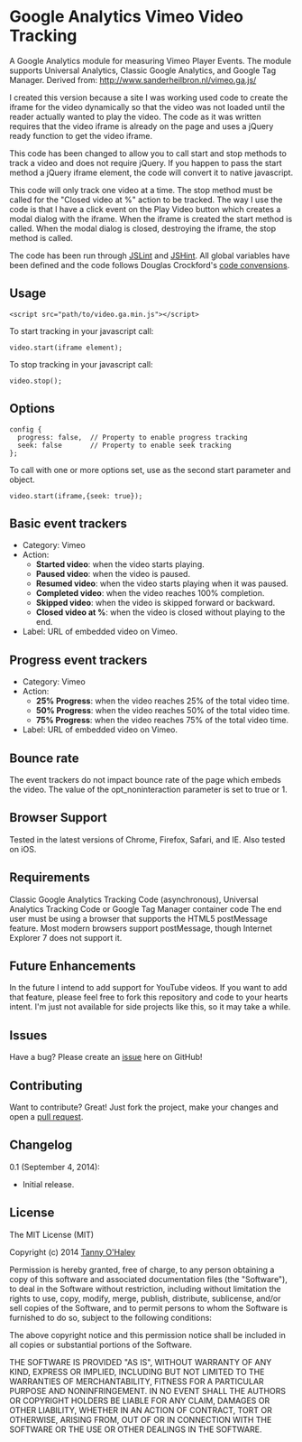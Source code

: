 # Google Analytics Vimeo Video Tracking

A Google Analytics module for measuring Vimeo Player Events. The module supports Universal Analytics, Classic Google Analytics, and Google Tag Manager. Derived from: http://www.sanderheilbron.nl/vimeo.ga.js/

I created this version because a site I was working used code to create the iframe for the video dynamically so that the video was not loaded until the reader actually wanted to play the video. The code as it was written requires that the video iframe is already on the page and uses a jQuery ready function to get the video iframe.

This code has been changed to allow you to call start and stop methods to track a video and does not require jQuery. If you happen to pass the start method a jQuery iframe element, the code will convert it to native javascript.

This code will only track one video at a time. The stop method must be called for the "Closed video at %" action to be tracked. The way I use the code is that I have a click event on the Play Video button which creates a modal dialog with the iframe. When the iframe is created the start method is called. When the modal dialog is closed, destroying the iframe, the stop method is called.

The code has been run through [JSLint](http://jslint.com/) and [JSHint](http://www.jshint.com/). All global variables have been defined and the code follows Douglas Crockford's [code convensions](http://javascript.crockford.com/code.html).

## Usage

    <script src="path/to/video.ga.min.js"></script>

To start tracking in your javascript call:

    video.start(iframe element);

To stop tracking in your javascript call:

    video.stop();

## Options
    config {
      progress: false,  // Property to enable progress tracking
      seek: false       // Property to enable seek tracking
    };

To call with one or more options set, use as the second start parameter and object.

    video.start(iframe,{seek: true});

## Basic event trackers

* Category: Vimeo
* Action:
  * **Started video**: when the video starts playing.
  * **Paused video**: when the video is paused.
  * **Resumed video**: when the video starts playing when it was paused.
  * **Completed video**: when the video reaches 100% completion.
  * **Skipped video**: when the video is skipped forward or backward.
  * **Closed video at %**: when the video is closed without playing to the end.
* Label: URL of embedded video on Vimeo.

## Progress event trackers

* Category: Vimeo
* Action:
  * **25% Progress**: when the video reaches 25% of the total video time.
  * **50% Progress**: when the video reaches 50% of the total video time.
  * **75% Progress**: when the video reaches 75% of the total video time.
* Label: URL of embedded video on Vimeo.

## Bounce rate

The event trackers do not impact bounce rate of the page which embeds the video. The value of the opt_noninteraction parameter is set to true or 1.

## Browser Support

Tested in the latest versions of Chrome, Firefox, Safari, and IE. Also tested on iOS.

## Requirements

Classic Google Analytics Tracking Code (asynchronous), Universal Analytics Tracking Code or Google Tag Manager container code
The end user must be using a browser that supports the HTML5 postMessage feature. Most modern browsers support postMessage, though Internet Explorer 7 does not support it.

## Future Enhancements

In the future I intend to add support for YouTube videos. If you want to add that feature, please feel free to fork this repository and code to your hearts intent. I'm just not available for side projects like this, so it may take a while.

## Issues

Have a bug? Please create an [issue](https://github.com/tannyo/video.ga.js/issues) here on GitHub!

## Contributing

Want to contribute? Great! Just fork the project, make your changes and open a [pull request](https://github.com/tannyo/video.ga.js/pulls).

## Changelog
0.1 (September 4, 2014):

* Initial release.

## License

The MIT License (MIT)

Copyright (c) 2014 [Tanny O'Haley](http://tanny.ica.com)

Permission is hereby granted, free of charge, to any person obtaining a copy
of this software and associated documentation files (the "Software"), to deal
in the Software without restriction, including without limitation the rights
to use, copy, modify, merge, publish, distribute, sublicense, and/or sell
copies of the Software, and to permit persons to whom the Software is
furnished to do so, subject to the following conditions:

The above copyright notice and this permission notice shall be included in all
copies or substantial portions of the Software.

THE SOFTWARE IS PROVIDED "AS IS", WITHOUT WARRANTY OF ANY KIND, EXPRESS OR
IMPLIED, INCLUDING BUT NOT LIMITED TO THE WARRANTIES OF MERCHANTABILITY,
FITNESS FOR A PARTICULAR PURPOSE AND NONINFRINGEMENT. IN NO EVENT SHALL THE
AUTHORS OR COPYRIGHT HOLDERS BE LIABLE FOR ANY CLAIM, DAMAGES OR OTHER
LIABILITY, WHETHER IN AN ACTION OF CONTRACT, TORT OR OTHERWISE, ARISING FROM,
OUT OF OR IN CONNECTION WITH THE SOFTWARE OR THE USE OR OTHER DEALINGS IN THE
SOFTWARE.
